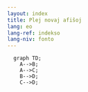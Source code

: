```yaml
---
layout: index
title: Plej novaj afiŝoj
lang: eo
lang-ref: indekso
lang-niv: fonto
---
```



```mermaid
  graph TD;
    A-->B;
    A-->C;
    B-->D;
    C-->D;
```
